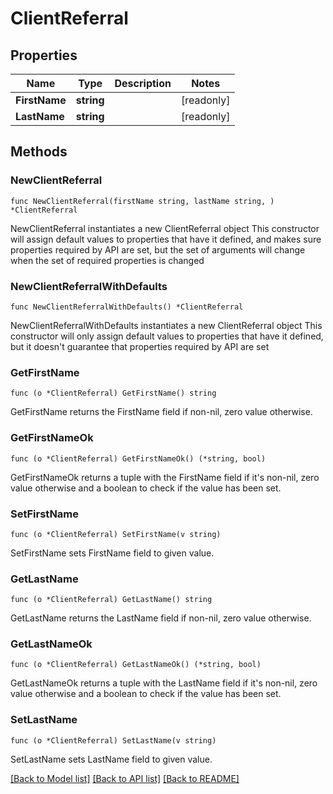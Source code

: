 # ClientReferral

## Properties

Name | Type | Description | Notes
------------ | ------------- | ------------- | -------------
**FirstName** | **string** |  | [readonly] 
**LastName** | **string** |  | [readonly] 

## Methods

### NewClientReferral

`func NewClientReferral(firstName string, lastName string, ) *ClientReferral`

NewClientReferral instantiates a new ClientReferral object
This constructor will assign default values to properties that have it defined,
and makes sure properties required by API are set, but the set of arguments
will change when the set of required properties is changed

### NewClientReferralWithDefaults

`func NewClientReferralWithDefaults() *ClientReferral`

NewClientReferralWithDefaults instantiates a new ClientReferral object
This constructor will only assign default values to properties that have it defined,
but it doesn't guarantee that properties required by API are set

### GetFirstName

`func (o *ClientReferral) GetFirstName() string`

GetFirstName returns the FirstName field if non-nil, zero value otherwise.

### GetFirstNameOk

`func (o *ClientReferral) GetFirstNameOk() (*string, bool)`

GetFirstNameOk returns a tuple with the FirstName field if it's non-nil, zero value otherwise
and a boolean to check if the value has been set.

### SetFirstName

`func (o *ClientReferral) SetFirstName(v string)`

SetFirstName sets FirstName field to given value.


### GetLastName

`func (o *ClientReferral) GetLastName() string`

GetLastName returns the LastName field if non-nil, zero value otherwise.

### GetLastNameOk

`func (o *ClientReferral) GetLastNameOk() (*string, bool)`

GetLastNameOk returns a tuple with the LastName field if it's non-nil, zero value otherwise
and a boolean to check if the value has been set.

### SetLastName

`func (o *ClientReferral) SetLastName(v string)`

SetLastName sets LastName field to given value.



[[Back to Model list]](../README.md#documentation-for-models) [[Back to API list]](../README.md#documentation-for-api-endpoints) [[Back to README]](../README.md)


